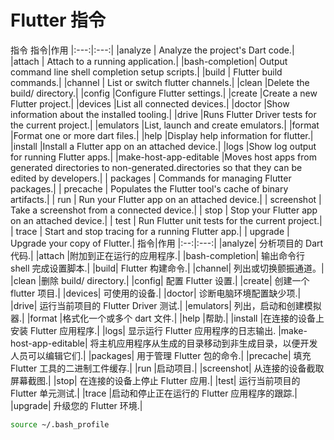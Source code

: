 # Flutter 指令

指令
指令|作用
|:---:|:---:|
|analyze | Analyze the project's Dart code.|
|attach | Attach to a running application.|
|bash-completion| Output command line shell completion setup scripts.|
|build | Flutter build commands.|
|channel | List or switch flutter channels.|
|clean |Delete the build/ directory.|
|config |Configure Flutter settings.|
|create |Create a new Flutter project.|
|devices |List all connected devices.|
|doctor |Show information about the installed tooling.|
|drive |Runs Flutter Driver tests for the current project.|
|emulators |List, launch and create emulators.|
|format |Format one or more dart files.|
|help |Display help information for flutter.|
|install |Install a Flutter app on an attached device.|
|logs |Show log output for running Flutter apps.|
|make-host-app-editable |Moves host apps from generated directories to non-generated.directories so that they can be edited by developers.|
| packages | Commands for managing Flutter packages.|
| precache | Populates the Flutter tool's cache of binary artifacts.|
| run | Run your Flutter app on an attached device.|
| screenshot | Take a screenshot from a connected device.|
| stop | Stop your Flutter app on an attached device.|
| test | Run Flutter unit tests for the current project.|
| trace | Start and stop tracing for a running Flutter app.|
| upgrade | Upgrade your copy of Flutter.|
指令|作用
|:--:|:---:|
|analyze| 分析项目的 Dart 代码.|
|attach |附加到正在运行的应用程序.|
|bash-completion| 输出命令行 shell 完成设置脚本.|
|build| Flutter 构建命令.|
|channel| 列出或切换颤振通道。|
|clean |删除 build/ directory.|
|config| 配置 Flutter 设置.|
|create| 创建一个 flutter 项目.|
|devices| 可使用的设备.|
|doctor| 诊断电脑环境配置缺少项.|
|drive| 运行当前项目的 Flutter Driver 测试.|
|emulators| 列出，启动和创建模拟器.|
|format |格式化一个或多个 dart 文件.|
|help |帮助.|
|install |在连接的设备上安装 Flutter 应用程序.|
|logs| 显示运行 Flutter 应用程序的日志输出.
|make-host-app-editable| 将主机应用程序从生成的目录移动到非生成目录，以便开发人员可以编辑它们.|
|packages| 用于管理 Flutter 包的命令.|
|precache| 填充 Flutter 工具的二进制工件缓存.|
|run |启动项目.|
|screenshot| 从连接的设备截取屏幕截图.|
|stop| 在连接的设备上停止 Flutter 应用.|
|test| 运行当前项目的 Flutter 单元测试.|
|trace |启动和停止正在运行的 Flutter 应用程序的跟踪.|
|upgrade| 升级您的 Flutter 环境.|

```sh
source ~/.bash_profile
```
